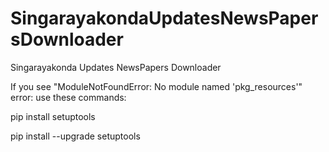 # SingarayakondaUpdatesNewsPapersDownloader
Singarayakonda Updates NewsPapers Downloader


If you see "ModuleNotFoundError: No module named 'pkg_resources'" error:
use these commands:

pip install setuptools

pip install --upgrade setuptools
